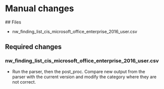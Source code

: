 # Manual changes

## Files

* nw_finding_list_cis_microsoft_office_enterprise_2016_user.csv

## Required changes

### nw_finding_list_cis_microsoft_office_enterprise_2016_user.csv

* Run the parser, then the post_proc. Compare new output from the parser with the current version and modify the category where they are not correct.